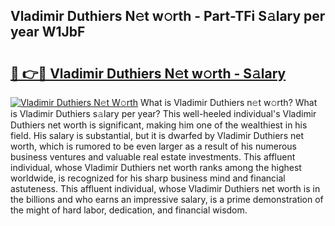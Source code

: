 ## Vladimir Duthiers N𝚎t w𝚘rth - Part-TFi S𝚊lary per year W1JbF

# <h2><a href="http://gc2aze9.nevu.top/?p=Vladimir+Duthiers">🔗 👉🔴 Vladimir Duthiers N𝚎t w𝚘rth - S𝚊lary</a></h2>

[![Vladimir Duthiers N𝚎t W𝚘rth](https://i.imgur.com/Oavwk0R.jpeg)](http://gc2aze9.nevu.top/?p=Vladimir+Duthiers)
What is Vladimir Duthiers n𝚎t w𝚘rth? What is Vladimir Duthiers s𝚊lary per year?
This well-heeled individual's Vladimir Duthiers net worth is significant, making him one of the wealthiest in his field. His salary is substantial, but it is dwarfed by Vladimir Duthiers net worth, which is rumored to be even larger as a result of his numerous business ventures and valuable real estate investments. This affluent individual, whose Vladimir Duthiers net worth ranks among the highest worldwide, is recognized for his sharp business mind and financial astuteness. This affluent individual, whose Vladimir Duthiers net worth is in the billions and who earns an impressive salary, is a prime demonstration of the might of hard labor, dedication, and financial wisdom.
